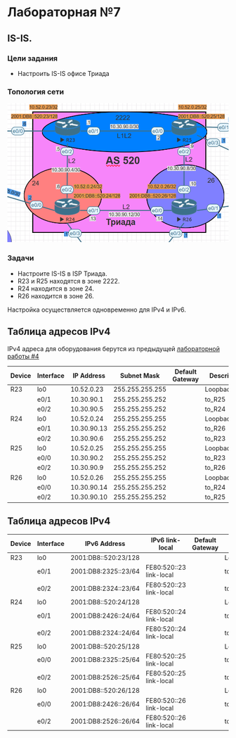 # Лабораторная №7

## IS-IS.

### Цели задания

- Настроить IS-IS офисе Триада

### Топология сети

![](./img/lab_07.png)

### Задачи

- Настроите IS-IS в ISP Триада.
- R23 и R25 находятся в зоне 2222.
- R24 находится в зоне 24.
- R26 находится в зоне 26.

Настройка осуществляется одновременно для IPv4 и IPv6.

## Таблица адресов IPv4

IPv4 адреса для оборудования берутся из предыдущей [лабораторной работы #4](../lab_04/README.md)

| Device | Interface | IP Address  | Subnet Mask     | Default Gateway | Description  |
| ------ | --------- | ----------- | --------------- | --------------- | ------------ |
| R23    | lo0       | 10.52.0.23  | 255.255.255.255 |                 | Loopback_R23 |
|        | e0/1      | 10.30.90.1  | 255.255.255.252 |                 | to_R25       |
|        | e0/2      | 10.30.90.5  | 255.255.255.252 |                 | to_R24       |
| R24    | lo0       | 10.52.0.24  | 255.255.255.255 |                 | Loopback_R24 |
|        | e0/1      | 10.30.90.13 | 255.255.255.252 |                 | to_R26       |
|        | e0/2      | 10.30.90.6  | 255.255.255.252 |                 | to_R23       |
| R25    | lo0       | 10.52.0.25  | 255.255.255.255 |                 | Loopback_R25 |
|        | e0/0      | 10.30.90.2  | 255.255.255.252 |                 | to_R23       |
|        | e0/2      | 10.30.90.9  | 255.255.255.252 |                 | to_R26       |
| R26    | lo0       | 10.52.0.26  | 255.255.255.255 |                 | Loopback_R26 |
|        | e0/0      | 10.30.90.14 | 255.255.255.252 |                 | to_R24       |
|        | e0/2      | 10.30.90.10 | 255.255.255.252 |                 | to_R25       |

## Таблица адресов IPv4

| Device | Interface | IPv6 Address         | IPv6 link-local         | Default Gateway | Description  |
| ------ | --------- | -------------------- | ----------------------- | --------------- | ------------ |
| R23    | lo0       | 2001:DB8::520:23/128 |                         |                 | Loopback_R23 |
|        | e0/1      | 2001:DB8:2325::23/64 | FE80:520::23 link-local |                 | to_R25       |
|        | e0/2      | 2001:DB8:2324::23/64 | FE80:520::23 link-local |                 | to_R24       |
| R24    | lo0       | 2001:DB8::520:24/128 |                         |                 | Loopback_R24 |
|        | e0/1      | 2001:DB8:2426::24/64 | FE80:520::24 link-local |                 | to_R26       |
|        | e0/2      | 2001:DB8:2324::24/64 | FE80:520::24 link-local |                 | to_R23       |
| R25    | lo0       | 2001:DB8::520:25/128 |                         |                 | Loopback_R25 |
|        | e0/0      | 2001:DB8:2325::25/64 | FE80:520::25 link-local |                 | to_R23       |
|        | e0/2      | 2001:DB8:2526::25/64 | FE80:520::25 link-local |                 | to_R26       |
| R26    | lo0       | 2001:DB8::520:26/128 |                         |                 | Loopback_R26 |
|        | e0/0      | 2001:DB8:2426::26/64 | FE80:520::26 link-local |                 | to_R24       |
|        | e0/2      | 2001:DB8:2526::26/64 | FE80:520::26 link-local |                 | to_R25       |
